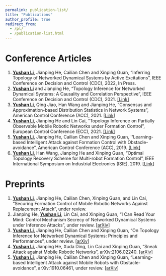 ```yaml
---
permalink: publication-list/
title: "Publications"
author_profile: true
redirect_from: 
  - /pl/
  - /publication-list.html
---
```


# Conference Articles 

1. **<u>Yushan Li</u>**, Jianping He, Cailian Chen and Xinping Guan, “Inferring Topology of Networked Dynamical Systems by Active Excitations”, IEEE Conference on Decision and Control (CDC), 2022, In Press.
2. **<u>Yushan Li</u>** and Jianping He, “Topology Inference for Networked Dynamical Systems: A Causality and Correlation Perspective”, IEEE Conference on Decision and Control (CDC), 2021. [[Link]](https://ieeexplore.ieee.org/document/9682968)
3. **<u>Yushan Li</u>**, Qing Jiao, Han Wang and Jianping He, “Consensus and Approximation-based Distribution Statistics in Network Systems”, American Control Conference (ACC), 2021. [[Link](https://ieeexplore.ieee.org/document/9483081)]
4. **<u>Yushan Li</u>**, Jianping He and Lin Cai, “Topology Inference on Partially Observable Mobile
   Robotic Networks under Formation Control”, European Control Conference (ECC), 2021. [[Link]](https://ieeexplore.ieee.org/document/9655038)
5. **<u>Yushan Li</u>**, Jianping He, Cailian Chen and Xinping Guan, ''Learning-based Intelligent Attack against Formation Control with Obstacle-avoidance”, American Control Conference (ACC), 2019. [[Link]](https://ieeexplore.ieee.org/document/8814377)
6. **<u>Yushan Li</u>**, Han Wang, Jianping He and Xinping Guan, “Optimal Topology Recovery Scheme for Multi-robot Formation Control”, IEEE International Symposium on Industrial Electronics (ISIE), 2019. [[Link](https://ieeexplore.ieee.org/document/8781433)]

# Preprints

1. **<u>Yushan Li</u>**, Jianping He, Cailian Chen, Xinping Guan, and Lin Cai, “Securing Formation Control of Mobile Robotic Networks Against Replacement Attack”, under review.
2. Jianping He, **<u>Yushan Li</u>**, Lin Cai, and Xinping Guan, “I Can Read Your Mind: Control Mechanism Secrecy of Networked Dynamical Systems under Inference Attacks”, under review. [[arXiv](https://arxiv.org/abs/2205.03556)]
3. **<u>Yushan Li</u>**, Jianping He, Cailian Chen and Xinping Guan, “On Topology Inference for Networked Dynamical Systems: Principles and Performances”, under review. [[arXiv](https://arxiv.org/abs/2106.01031)]
4. **<u>Yushan Li</u>**, Jianping He, Xuda Ding, Lin Cai and Xinping Guan, “Sneak Attack against Mobile Robotic Networks”, arXiv:2106.02240. [[arXiv](https://arxiv.org/abs/2106.02240)]
5. **<u>Yushan Li</u>**, Jianping He, Cailian Chen and Xinping Guan, “Learning-based Intelligent Attack against Mobile Robots with Obstacle-avoidance”, arXiv:1910.06461, under review. [[arXiv](https://arxiv.org/abs/1910.06461)]